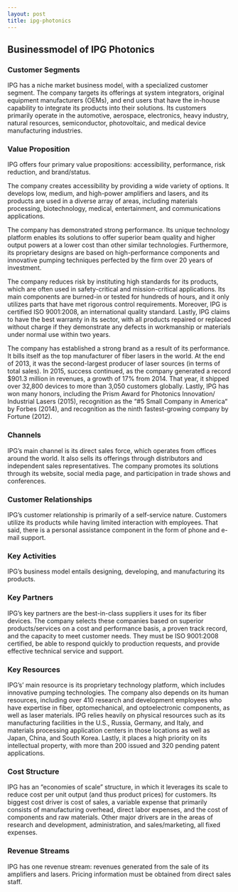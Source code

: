 ```yaml
---
layout: post
title: ipg-photonics
---
```


Businessmodel of IPG Photonics
-------------------------------

### Customer Segments

IPG has a niche market business model, with a specialized customer segment. The company targets its offerings at system integrators, original equipment manufacturers (OEMs), and end users that have the in-house capability to integrate its products into their solutions. Its customers primarily operate in the automotive, aerospace, electronics, heavy industry, natural resources, semiconductor, photovoltaic, and medical device manufacturing industries.

### Value Proposition

IPG offers four primary value propositions: accessibility, performance, risk reduction, and brand/status.

The company creates accessibility by providing a wide variety of options. It develops low, medium, and high-power amplifiers and lasers, and its products are used in a diverse array of areas, including materials processing, biotechnology, medical, entertainment, and communications applications.

The company has demonstrated strong performance. Its unique technology platform enables its solutions to offer superior beam quality and higher output powers at a lower cost than other similar technologies. Furthermore, its proprietary designs are based on high-performance components and innovative pumping techniques perfected by the firm over 20 years of investment.

The company reduces risk by instituting high standards for its products, which are often used in safety-critical and mission-critical applications. Its main components are burned-in or tested for hundreds of hours, and it only utilizes parts that have met rigorous control requirements. Moreover, IPG is certified ISO 9001:2008, an international quality standard. Lastly, IPG claims to have the best warranty in its sector, with all products repaired or replaced without charge if they demonstrate any defects in workmanship or materials under normal use within two years.

The company has established a strong brand as a result of its performance. It bills itself as the top manufacturer of fiber lasers in the world. At the end of 2013, it was the second-largest producer of laser sources (in terms of total sales). In 2015, success continued, as the company generated a record $901.3 million in revenues, a growth of 17% from 2014. That year, it shipped over 32,800 devices to more than 3,050 customers globally. Lastly, IPG has won many honors, including the Prism Award for Photonics Innovation/ Industrial Lasers (2015), recognition as the “#5 Small Company in America“ by Forbes (2014), and recognition as the ninth fastest-growing company by Fortune (2012).

### Channels

IPG’s main channel is its direct sales force, which operates from offices around the world. It also sells its offerings through distributors and independent sales representatives. The company promotes its solutions through its website, social media page, and participation in trade shows and conferences.

### Customer Relationships

IPG’s customer relationship is primarily of a self-service nature. Customers utilize its products while having limited interaction with employees. That said, there is a personal assistance component in the form of phone and e-mail support.

### Key Activities

IPG’s business model entails designing, developing, and manufacturing its products.

### Key Partners

IPG’s key partners are the best-in-class suppliers it uses for its fiber devices. The company selects these companies based on superior products/services on a cost and performance basis, a proven track record, and the capacity to meet customer needs. They must be ISO 9001:2008 certified, be able to respond quickly to production requests, and provide effective technical service and support.

### Key Resources

IPG’s’ main resource is its proprietary technology platform, which includes innovative pumping technologies. The company also depends on its human resources, including over 410 research and development employees who have expertise in fiber, optomechanical, and optoelectronic components, as well as laser materials. IPG relies heavily on physical resources such as its manufacturing facilities in the U.S., Russia, Germany, and Italy, and materials processing application centers in those locations as well as Japan, China, and South Korea. Lastly, it places a high priority on its intellectual property, with more than 200 issued and 320 pending patent applications.

### Cost Structure

IPG has an “economies of scale” structure, in which it leverages its scale to reduce cost per unit output (and thus product prices) for customers. Its biggest cost driver is cost of sales, a variable expense that primarily consists of manufacturing overhead, direct labor expenses, and the cost of components and raw materials. Other major drivers are in the areas of research and development, administration, and sales/marketing, all fixed expenses.

### Revenue Streams

IPG has one revenue stream: revenues generated from the sale of its amplifiers and lasers. Pricing information must be obtained from direct sales staff.
